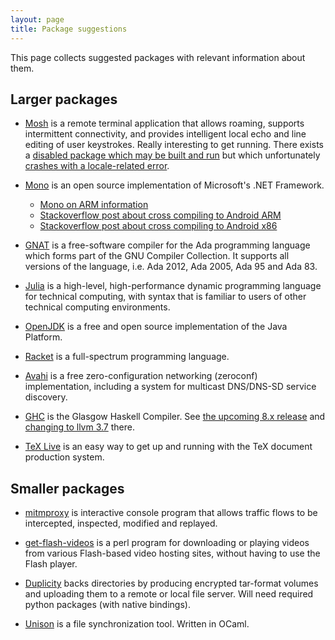 ```yaml
---
layout: page
title: Package suggestions
---
```


This page collects suggested packages with relevant information about them.

Larger packages
---------------

- [Mosh](https://mosh.mit.edu/) is a remote terminal application that allows roaming, supports intermittent connectivity, and provides intelligent local echo and line editing of user keystrokes. Really interesting to get running. There exists a [disabled package which may be built and run](https://github.com/termux/termux-packages/blob/master/disabled-packages/mosh/build.sh) but which unfortunately [crashes with a locale-related error](https://github.com/termux/termux-packages/blob/master/disabled-packages/mosh/BROKEN.txt).

- [Mono](http://www.mono-project.com/) is an open source implementation of Microsoft's .NET Framework.
    - [Mono on ARM information](http://www.mono-project.com/docs/about-mono/supported-platforms/arm/)
    - [Stackoverflow post about cross compiling to Android ARM](http://stackoverflow.com/questions/17941856/compile-mono-for-android-arm7)
    - [Stackoverflow post about cross compiling to Android x86](http://stackoverflow.com/questions/27438837/how-to-cross-compile-mono-for-x86-android)


- [GNAT](https://www.gnu.org/software/gnat/) is a free-software compiler for the Ada programming language which forms part of the GNU Compiler Collection. It supports all versions of the language, i.e. Ada 2012, Ada 2005, Ada 95 and Ada 83.

- [Julia](http://julialang.org/) is a high-level, high-performance dynamic programming language for technical computing, with syntax that is familiar to users of other technical computing environments.

- [OpenJDK](http://openjdk.java.net/) is a free and open source implementation of the Java Platform.

- [Racket](http://racket-lang.org/) is a full-spectrum programming language.

- [Avahi](http://www.avahi.org/) is a free zero-configuration networking (zeroconf) implementation, including a system for multicast DNS/DNS-SD service discovery.

- [GHC](https://www.haskell.org/ghc/) is the Glasgow Haskell Compiler. See [the upcoming 8.x release](https://ghc.haskell.org/trac/ghc/wiki/Status/GHC-8.0.1) and [changing to llvm 3.7](https://ghc.haskell.org/trac/ghc/ticket/10953) there.

- [TeX Live](http://tug.org/texlive/) is an easy way to get up and running with the TeX document production system.

Smaller packages
----------------

- [mitmproxy](https://mitmproxy.org/) is interactive console program that allows traffic flows to be intercepted, inspected, modified and replayed.

- [get-flash-videos](https://github.com/monsieurvideo/get-flash-videos) is a perl program for downloading or playing videos from various Flash-based video hosting sites, without having to use the Flash player.

- [Duplicity](http://duplicity.nongnu.org/) backs directories by producing encrypted tar-format volumes and uploading them to a remote or local file server. Will need required python packages (with native bindings).

- [Unison](https://www.cis.upenn.edu/~bcpierce/unison/) is a file synchronization tool. Written in OCaml.
